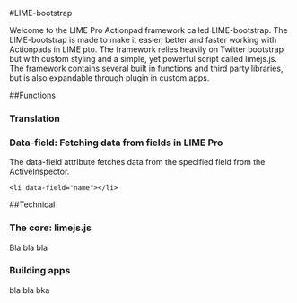 #LIME-bootstrap

Welcome to the LIME Pro Actionpad framework called LIME-bootstrap. The LIME-bootstrap is made to make it easier, better and faster working with Actionpads in LIME pto. The framework relies heavily on Twitter bootstrap but with custom styling and a simple, yet powerful script called limejs.js. The framework contains several built in functions and third party libraries, but is also expandable through plugin in custom apps. 

##Functions

### Translation

### Data-field: Fetching data from fields in LIME Pro
The data-field attribute fetches data from the specified field from the ActiveInspector.

`<li data-field="name"></li> `

##Technical
### The core: limejs.js
Bla bla bla

### Building apps
bla bla bka